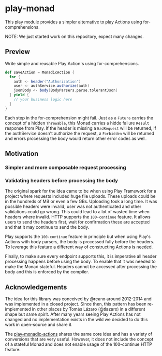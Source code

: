 # play-monad

This play module provides a simpler alternative to play Actions using for-comprehensions.

NOTE: We just started work on this repository, expect many changes.

## Preview

Write simple and reusable Play Action's using for-comprehensions.

```scala
def saveAction = MonadicAction {
  for {
    auth <- header("Authorization")
    user <- authService.authorize(auth)
    jsonBody <- body(BodyParsers.parse.tolerantJson)
  } yield {
    // your business logic here
  }
}
```

Each step in the for-comprehension might fail. Just as a `Future` carries the concept of a hidden `Throwable`, this Monad carries a hidde failure `Result` response from Play. If the header is missing a `BadRequest` will be returned, if the authService doesn't authorize the request, a `Forbidden` will be returned and errors processing the body would return other error codes as well.

## Motivation

### Simpler and more composable request processing

### Validating headers before processing the body

The original spark for the idea came to be when using Play Framework for a project where requests included huge file uploads.
These uploads could be in the hundreds of MB or even a few GBs. Uploading took a long time. It was possible headers were
invalid, user was not authenticated and other validations could go wrong. This could lead to a lot of wasted time when headers
where invalid. HTTP supports the `100-continue` feature. It allows users to send the headers first, wait for confirmation
these are accepted and that it may continue to send the body.

Play supports the `100-continue` feature in principle but when using Play's Actions with body parsers, the body is
processed fully before the headers. To leverage this feature a different way of constructing Actions is needed.

Finally, to make sure every endpoint supports this, it is imperative all header processing happens before using the body.
To enable that it was needed to make the Monad stateful. Headers cannot be accessed after processing the body and this
is enforced by the compiler.

## Acknowledgements

The idea for this library was conceived by @rcano around 2012-2014 and was implemented in a closed project.
Since then, this pattern has been re-implemented in other places by Tomás Lázaro (@tlazaro) in a different shape but same
spirit. After many years seeing Play Actions has not changed and no implementation exists in the wild we decided to
do this work in open-source and share it.

The [play-monadic-actions](https://github.com/Kanaka-io/play-monadic-actions) shares the same core idea and has a variety
of conversions that are very useful. However, it does not include the concept of a stateful Monad and does not enable
usage of the 100-continue HTTP feature.

